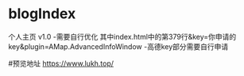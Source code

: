 # blogIndex
个人主页 v1.0 -需要自行优化
其中index.html中的第379行&key=你申请的key&plugin=AMap.AdvancedInfoWindow -高德key部分需要自行申请

#预览地址 https://www.lukh.top/
